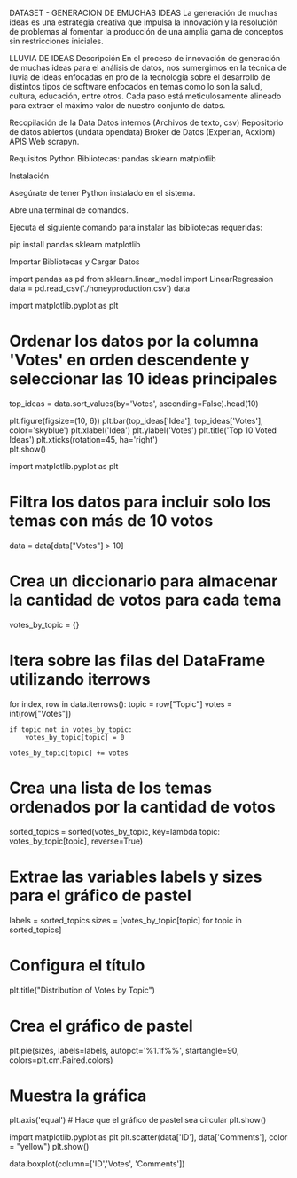 DATASET - GENERACION DE EMUCHAS IDEAS
La generación de muchas ideas es una estrategia creativa que impulsa la innovación y la resolución de problemas al fomentar la producción de una amplia gama de conceptos sin restricciones iniciales.

LLUVIA DE IDEAS 
Descripción
En el proceso de innovación de generación de muchas ideas para el análisis de datos, nos sumergimos en la técnica de lluvia de ideas enfocadas en pro de la tecnología sobre el desarrollo de distintos tipos de software enfocados en temas como lo son la salud, cultura, educación, entre otros. Cada paso está meticulosamente alineado para extraer el máximo valor de nuestro conjunto de datos.

Recopilación de la Data
Datos internos (Archivos de texto, csv)
Repositorio de datos abiertos (undata opendata)
Broker de Datos (Experian, Acxiom)
APIS
Web scrapyn.

Requisitos 
Python
Bibliotecas:
  pandas
  sklearn
  matplotlib

Instalación

Asegúrate de tener Python instalado en el sistema.

Abre una terminal de comandos.

Ejecuta el siguiente comando para instalar las bibliotecas requeridas:

pip install pandas sklearn matplotlib


Importar Bibliotecas y Cargar Datos

import pandas as pd
from sklearn.linear_model import LinearRegression
data = pd.read_csv('./honeyproduction.csv')
data

import matplotlib.pyplot as plt

# Ordenar los datos por la columna 'Votes' en orden descendente y seleccionar las 10 ideas principales
top_ideas = data.sort_values(by='Votes', ascending=False).head(10)


plt.figure(figsize=(10, 6))
plt.bar(top_ideas['Idea'], top_ideas['Votes'], color='skyblue')
plt.xlabel('Idea')
plt.ylabel('Votes')
plt.title('Top 10 Voted Ideas')
plt.xticks(rotation=45, ha='right')  
plt.show()

import matplotlib.pyplot as plt

# Filtra los datos para incluir solo los temas con más de 10 votos
data = data[data["Votes"] > 10]

# Crea un diccionario para almacenar la cantidad de votos para cada tema
votes_by_topic = {}

# Itera sobre las filas del DataFrame utilizando iterrows
for index, row in data.iterrows():
    topic = row["Topic"]
    votes = int(row["Votes"])

    if topic not in votes_by_topic:
        votes_by_topic[topic] = 0

    votes_by_topic[topic] += votes

# Crea una lista de los temas ordenados por la cantidad de votos
sorted_topics = sorted(votes_by_topic, key=lambda topic: votes_by_topic[topic], reverse=True)

# Extrae las variables labels y sizes para el gráfico de pastel
labels = sorted_topics
sizes = [votes_by_topic[topic] for topic in sorted_topics]

# Configura el título
plt.title("Distribution of Votes by Topic")

# Crea el gráfico de pastel
plt.pie(sizes, labels=labels, autopct='%1.1f%%', startangle=90, colors=plt.cm.Paired.colors)

# Muestra la gráfica
plt.axis('equal')  # Hace que el gráfico de pastel sea circular
plt.show()

import matplotlib.pyplot as plt
plt.scatter(data['ID'], data['Comments'], color = "yellow")
plt.show()

data.boxplot(column=['ID','Votes', 'Comments'])
